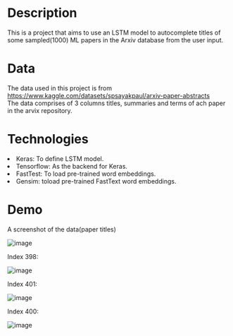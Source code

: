 # Description
This is a project that aims to use an LSTM model to autocomplete titles of some sampled(1000) ML papers in the Arxiv database from the user input.<br>

# Data
The data used in this project is from https://www.kaggle.com/datasets/spsayakpaul/arxiv-paper-abstracts<br>
The data comprises of 3 columns titles, summaries and terms of ach paper in the arvix repository.

# Technologies
<li>Keras: To define LSTM model.
<li>Tensorflow: As the backend for Keras.
<li>FastTest: To load pre-trained word embeddings.
<li>Gensim: toload pre-trained FastText word embeddings.

# Demo
A screenshot of the data(paper titles)<br>

![image](https://user-images.githubusercontent.com/86055894/235733519-70054515-074b-4bf6-acba-e1401f1f46bd.png)<br>

Index 398:

![image](https://user-images.githubusercontent.com/86055894/235734254-d7ace7ee-4ff4-4b28-9283-811d4016ac16.png)

Index 401:

![image](https://user-images.githubusercontent.com/86055894/235735040-b06fb7cc-a3c6-4e3b-b8d3-cde1e1663ba1.png)

Index 400:

![image](https://user-images.githubusercontent.com/86055894/235735296-4b0d2a28-af37-4ffd-825e-8d84c9054e31.png)

